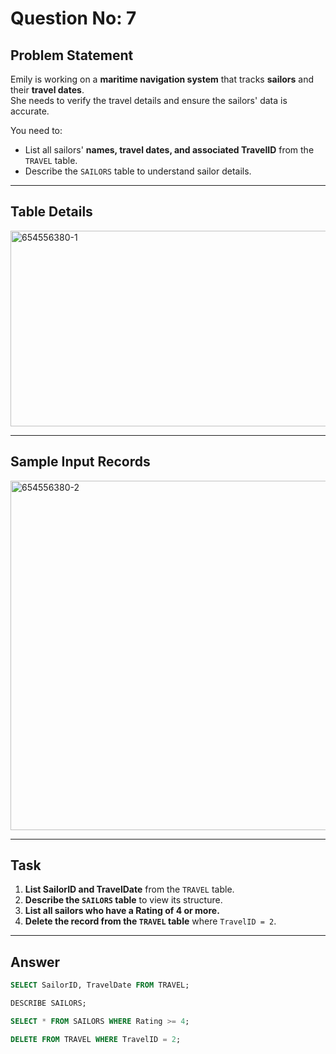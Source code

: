 # Question No: 7  


## Problem Statement  

Emily is working on a **maritime navigation system** that tracks **sailors** and their **travel dates**.  
She needs to verify the travel details and ensure the sailors' data is accurate.  

You need to:  
- List all sailors' **names, travel dates, and associated TravelID** from the `TRAVEL` table.  
- Describe the `SAILORS` table to understand sailor details.  

---

## Table Details  
<img width="667" height="313" alt="654556380-1" src="https://github.com/user-attachments/assets/0dad1f3d-00ac-4463-8902-8541d4758b3d" />


---

## Sample Input Records  
<img width="799" height="559" alt="654556380-2" src="https://github.com/user-attachments/assets/c8168fe5-571a-4836-9c74-23c6cae232ce" />



---

## Task  

1. **List SailorID and TravelDate** from the `TRAVEL` table.  
2. **Describe the `SAILORS` table** to view its structure.  
3. **List all sailors who have a Rating of 4 or more.**  
4. **Delete the record from the `TRAVEL` table** where `TravelID = 2`.  

---

## Answer  

```sql
SELECT SailorID, TravelDate FROM TRAVEL;

DESCRIBE SAILORS;

SELECT * FROM SAILORS WHERE Rating >= 4;

DELETE FROM TRAVEL WHERE TravelID = 2;
